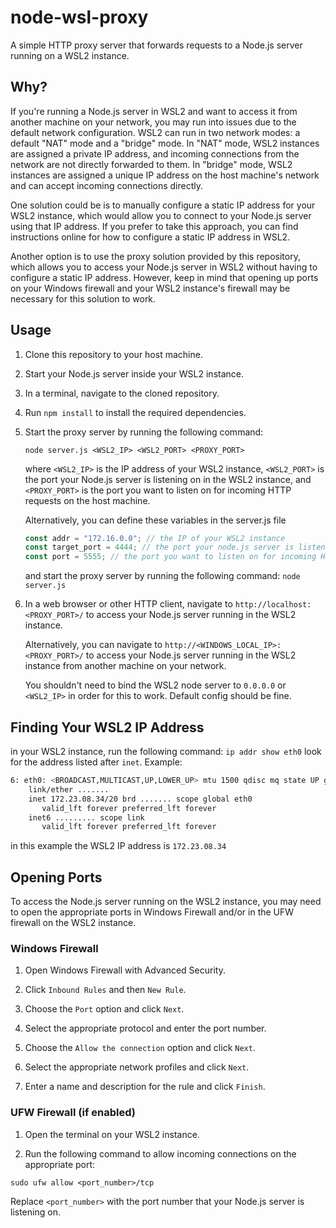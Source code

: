 # node-wsl-proxy

A simple HTTP proxy server that forwards requests to a Node.js server running on a WSL2 instance.

## Why?

If you're running a Node.js server in WSL2 and want to access it from another machine on your network, you may run into issues due to the default network configuration. WSL2 can run in two network modes: a default "NAT" mode and a "bridge" mode. In "NAT" mode, WSL2 instances are assigned a private IP address, and incoming connections from the network are not directly forwarded to them. In "bridge" mode, WSL2 instances are assigned a unique IP address on the host machine's network and can accept incoming connections directly.

One solution could be is to manually configure a static IP address for your WSL2 instance, which would allow you to connect to your Node.js server using that IP address. If you prefer to take this approach, you can find instructions online for how to configure a static IP address in WSL2.

Another option is to use the proxy solution provided by this repository, which allows you to access your Node.js server in WSL2 without having to configure a static IP address. However, keep in mind that opening up ports on your Windows firewall and your WSL2 instance's firewall may be necessary for this solution to work.

## Usage

1. Clone this repository to your host machine.
2. Start your Node.js server inside your WSL2 instance.
3. In a terminal, navigate to the cloned repository.
4. Run `npm install` to install the required dependencies.
5. Start the proxy server by running the following command:

   `node server.js <WSL2_IP> <WSL2_PORT> <PROXY_PORT>`

   where `<WSL2_IP>` is the IP address of your WSL2 instance, `<WSL2_PORT>` is the port your Node.js server is listening on in the WSL2 instance, and `<PROXY_PORT>` is the port you want to listen on for incoming HTTP requests on the host machine.

   Alternatively, you can define these variables in the server.js file

   ```js
   const addr = "172.16.0.0"; // the IP of your WSL2 instance
   const target_port = 4444; // the port your node.js server is listening on
   const port = 5555; // the port you want to listen on for incoming HTTP requests
   ```

   and start the proxy server by running the following command:
   `node server.js`

6. In a web browser or other HTTP client, navigate to `http://localhost:<PROXY_PORT>/` to access your Node.js server running in the WSL2 instance.

   Alternatively, you can navigate to `http://<WINDOWS_LOCAL_IP>:<PROXY_PORT>/` to access your Node.js server running in the WSL2 instance from another machine on your network.

   You shouldn't need to bind the WSL2 node server to `0.0.0.0` or `<WSL2_IP>` in order for this to work. Default config should be fine.

## Finding Your WSL2 IP Address

in your WSL2 instance, run the following command:
`ip addr show eth0`
look for the address listed after `inet`. Example:

```bash
6: eth0: <BROADCAST,MULTICAST,UP,LOWER_UP> mtu 1500 qdisc mq state UP group default qlen 1000
    link/ether .......
    inet 172.23.08.34/20 brd ....... scope global eth0
       valid_lft forever preferred_lft forever
    inet6 ......... scope link
       valid_lft forever preferred_lft forever
```

in this example the WSL2 IP address is `172.23.08.34`

## Opening Ports

To access the Node.js server running on the WSL2 instance, you may need to open the appropriate ports in Windows Firewall and/or in the UFW firewall on the WSL2 instance.

### Windows Firewall

1. Open Windows Firewall with Advanced Security.

2. Click `Inbound Rules` and then `New Rule`.

3. Choose the `Port` option and click `Next`.

4. Select the appropriate protocol and enter the port number.

5. Choose the `Allow the connection` option and click `Next`.

6. Select the appropriate network profiles and click `Next`.

7. Enter a name and description for the rule and click `Finish`.

### UFW Firewall (if enabled)

1. Open the terminal on your WSL2 instance.

2. Run the following command to allow incoming connections on the appropriate port:

`sudo ufw allow <port_number>/tcp`

Replace `<port_number>` with the port number that your Node.js server is listening on.
